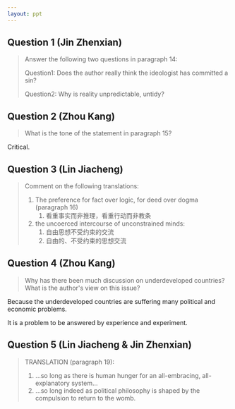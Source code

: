 ```yaml
---
layout: ppt
---
```


## Question 1 (Jin Zhenxian)

> Answer the following two questions in paragraph 14:
>
> Question1: Does the author really think the ideologist has committed a sin?
> 
> Question2: Why is reality unpredictable, untidy?



## Question 2 (Zhou Kang)

> What is the tone of the statement in paragraph 15?

Critical.

## Question 3 (Lin Jiacheng)

> Comment on the following translations:
>
> 1. The preference for fact over logic, for deed over dogma (paragraph 16)
>     1. 看重事实而非推理，看重行动而非教条
> 2. the uncoerced intercourse of unconstrained minds:
>     1. 自由思想不受约束的交流
>     2. 自由的、不受约束的思想交流



## Question 4 (Zhou Kang)

> Why has there been much discussion on underdeveloped countries? What is the author's view on this issue?

Because the underdeveloped countries are suffering many political and economic problems.

It is a problem to be answered by experience and experiment.

## Question 5 (Lin Jiacheng & Jin Zhenxian)

> TRANSLATION (paragraph 19):
> 1. ...so long as there is human hunger for an all-embracing, all-explanatory system...
> 2. ...so long indeed as political philosophy is shaped by the compulsion to return to the womb.

